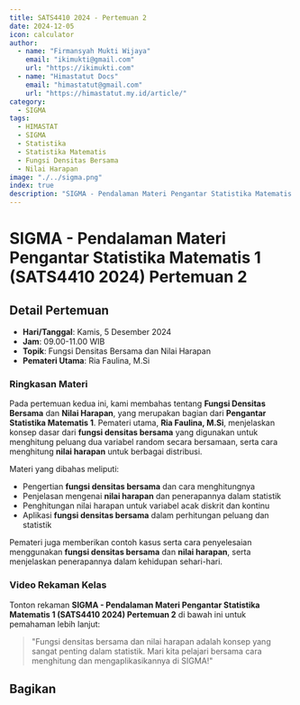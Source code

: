 ```yaml
--- 
title: SATS4410 2024 - Pertemuan 2
date: 2024-12-05
icon: calculator
author:
  - name: "Firmansyah Mukti Wijaya"
    email: "ikimukti@gmail.com"
    url: "https://ikimukti.com"
  - name: "Himastatut Docs"
    email: "himastatut@gmail.com"
    url: "https://himastatut.my.id/article/"
category:
  - SIGMA
tags:
  - HIMASTAT
  - SIGMA
  - Statistika
  - Statistika Matematis
  - Fungsi Densitas Bersama
  - Nilai Harapan
image: "./../sigma.png"
index: true
description: "SIGMA - Pendalaman Materi Pengantar Statistika Matematis 1 (SATS4410 2024) adalah program untuk memperdalam pemahaman mahasiswa dalam mata kuliah Pengantar Statistika Matematis 1, khususnya pada topik Fungsi Densitas Bersama dan Nilai Harapan."
--- 
```


# SIGMA - Pendalaman Materi Pengantar Statistika Matematis 1 (SATS4410 2024) Pertemuan 2

## Detail Pertemuan

- **Hari/Tanggal**: Kamis, 5 Desember 2024
- **Jam**: 09.00-11.00 WIB
- **Topik**: Fungsi Densitas Bersama dan Nilai Harapan
- **Pemateri Utama**: Ria Faulina, M.Si

### Ringkasan Materi
Pada pertemuan kedua ini, kami membahas tentang **Fungsi Densitas Bersama** dan **Nilai Harapan**, yang merupakan bagian dari **Pengantar Statistika Matematis 1**. Pemateri utama, **Ria Faulina, M.Si**, menjelaskan konsep dasar dari **fungsi densitas bersama** yang digunakan untuk menghitung peluang dua variabel random secara bersamaan, serta cara menghitung **nilai harapan** untuk berbagai distribusi.

Materi yang dibahas meliputi:
- Pengertian **fungsi densitas bersama** dan cara menghitungnya
- Penjelasan mengenai **nilai harapan** dan penerapannya dalam statistik
- Penghitungan nilai harapan untuk variabel acak diskrit dan kontinu
- Aplikasi **fungsi densitas bersama** dalam perhitungan peluang dan statistik

Pemateri juga memberikan contoh kasus serta cara penyelesaian menggunakan **fungsi densitas bersama** dan **nilai harapan**, serta menjelaskan penerapannya dalam kehidupan sehari-hari.

### Video Rekaman Kelas
Tonton rekaman **SIGMA - Pendalaman Materi Pengantar Statistika Matematis 1 (SATS4410 2024) Pertemuan 2** di bawah ini untuk pemahaman lebih lanjut:

<VidStack
  src="https://www.youtube.com/watch?v=gnWEK7aDNCc"
  title="SIGMA - Pendalaman Materi Pengantar Statistika Matematis 1 (SATS4410 2024) Pertemuan 2"
/>

> "Fungsi densitas bersama dan nilai harapan adalah konsep yang sangat penting dalam statistik. Mari kita pelajari bersama cara menghitung dan mengaplikasikannya di SIGMA!"


## Bagikan
<Share colorful />
<GitContributors />
<GitChangelog />